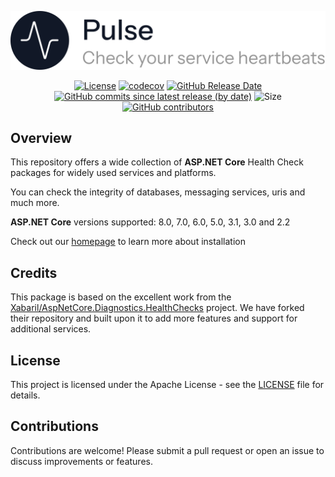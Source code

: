 <p align="center">
    <picture>
        <source media="(prefers-color-scheme: dark)" srcset="https://raw.githubusercontent.com/victor-teles/AspNetCore.Pulse/main/assets/logo-dark.svg">
        <source media="(prefers-color-scheme: light)" srcset="https://raw.githubusercontent.com/victor-teles/AspNetCore.Pulse/main/assets/logo-light.svg">
        <img alt="Check your service heartbeats" src="https://raw.githubusercontent.com/victor-teles/AspNetCore.Pulse/main/assets/logo-light.svg" width="700">
    </picture>
</p>

<div align="center">


[![License](https://img.shields.io/github/license/victor-teles/AspNetCore.Pulse?style=for-the-badge)](LICENSE)
[![codecov](https://img.shields.io/codecov/c/github/victor-teles/AspNetCore.Pulse?branch=main&style=for-the-badge)](https://codecov.io/github/victor-teles/AspNetCore.Pulse?branch=main)
[![GitHub Release Date](https://img.shields.io/github/release-date/victor-teles/AspNetCore.Pulse?label=released&style=for-the-badge)](https://github.com/victor-teles/AspNetCore.Pulse/releases)
[![GitHub commits since latest release (by date)](https://img.shields.io/github/commits-since/victor-teles/AspNetCore.Pulse/latest?label=new+commits&style=for-the-badge)](https://github.com/victor-teles/AspNetCore.Pulse/commits/main)
![Size](https://img.shields.io/github/repo-size/victor-teles/AspNetCore.Pulse?style=for-the-badge)
[![GitHub contributors](https://img.shields.io/github/contributors/victor-teles/AspNetCore.Pulse?style=for-the-badge)](https://github.com/victor-teles/AspNetCore.Pulse/contributors)
</div>

## Overview

This repository offers a wide collection of **ASP.NET Core** Health Check packages for widely used services and platforms.

You can check the integrity of databases, messaging services, uris and much more.

**ASP.NET Core** versions supported: 8.0, 7.0, 6.0, 5.0, 3.1, 3.0 and 2.2

Check out our [homepage](https://pulse.mintlify.app) to learn more about installation

## Credits

This package is based on the excellent work from the [Xabaril/AspNetCore.Diagnostics.HealthChecks](https://github.com/Xabaril/AspNetCore.Diagnostics.HealthChecks) project. We have forked their repository and built upon it to add more features and support for additional services.


## License

This project is licensed under the Apache License - see the [LICENSE](LICENSE) file for details.

## Contributions

Contributions are welcome! Please submit a pull request or open an issue to discuss improvements or features.
